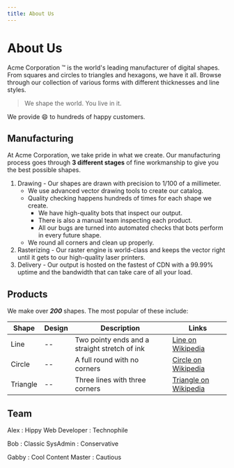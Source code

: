 ```yaml
---
title: About Us
---
```


# About Us
Acme Corporation &trade; is the world's leading manufacturer of digital shapes. From squares and circles to triangles and hexagons, we have it all. Browse through our collection of various forms with different thicknesses and line styles.

> We shape the world. You live in it.

We provide :smile: to hundreds of happy customers.

## Manufacturing

At Acme Corporation, we take pride in what we create. Our manufacturing process goes through __3 different stages__ of fine workmanship to give you the best possible shapes.


1) Drawing - Our shapes are drawn with precision to 1/100 of a millimeter.
   * We use advanced vector drawing tools to create our catalog.
   * Quality checking happens hundreds of times for each shape we create.
     * We have high-quality bots that inspect our output.
     * There is also a manual team inspecting each product.
     * All our bugs are turned into automated checks that bots perform in every future shape.
   * We round all corners and clean up properly.
2) Rasterizing - Our raster engine is world-class and keeps the vector right until it gets to our high-quality laser printers.
3) Delivery - Our output is hosted on the fastest of CDN with a 99.99% uptime and the bandwidth that can take care of all your load.

## Products

We make over __*200*__ shapes. The most popular of these include:

Shape|  Design| Description| Links
-----|--------|------------|-------
Line | --|  Two pointy ends and a straight stretch of ink| [Line on Wikipedia](https://en.wikipedia.org/wiki/Line_(geometry))
Circle|  -- | A full round with no corners| [Circle on Wikipedia](https://en.wikipedia.org/wiki/Circle)
Triangle|  -- | Three lines with three corners|  [Triangle on Wikipedia](https://en.wikipedia.org/wiki/Triangle)

## Team

Alex 
: Hippy Web Developer
: Technophile

Bob 
: Classic SysAdmin 
: Conservative

Gabby 
: Cool Content Master 
: Cautious